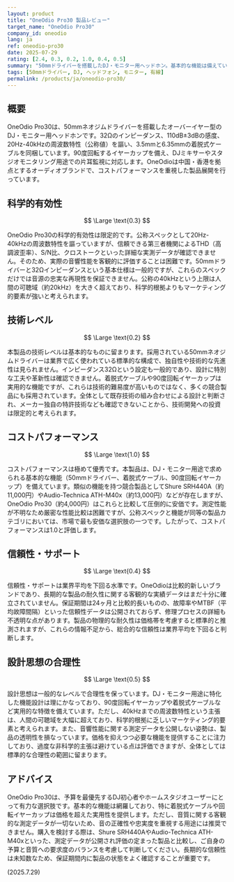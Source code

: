```yaml
---
layout: product
title: "OneOdio Pro30 製品レビュー"
target_name: "OneOdio Pro30"
company_id: oneodio
lang: ja
ref: oneodio-pro30
date: 2025-07-29
rating: [2.4, 0.3, 0.2, 1.0, 0.4, 0.5]
summary: "50mmドライバーを搭載したDJ・モニター用ヘッドホン。基本的な機能は備えているものの、測定データが不明で科学的有効性に疑問符が付く。類似機能を持つ競合製品の中で最安クラスであり、コストパフォーマンスは最高評価。"
tags: [50mmドライバー, DJ, ヘッドフォン, モニター, 有線]
permalink: /products/ja/oneodio-pro30/
---
```

## 概要

OneOdio Pro30は、50mmネオジムドライバーを搭載したオーバーイヤー型のDJ・モニター用ヘッドホンです。32Ωのインピーダンス、110dB±3dBの感度、20Hz-40kHzの周波数特性（公称値）を謳い、3.5mmと6.35mmの着脱式ケーブルを同梱しています。90度回転するイヤーカップを備え、DJミキサーやスタジオモニタリング用途での片耳監視に対応します。OneOdioは中国・香港を拠点とするオーディオブランドで、コストパフォーマンスを重視した製品展開を行っています。

## 科学的有効性

$$ \Large \text{0.3} $$

OneOdio Pro30の科学的有効性は限定的です。公称スペックとして20Hz-40kHzの周波数特性を謳っていますが、信頼できる第三者機関によるTHD（高調波歪率）、S/N比、クロストークといった詳細な実測データが確認できません。そのため、実際の音響性能を客観的に評価することは困難です。50mmドライバーと32Ωインピーダンスという基本仕様は一般的ですが、これらのスペックだけでは音源の忠実な再現性を保証できません。公称の40kHzという上限は人間の可聴域（約20kHz）を大きく超えており、科学的根拠よりもマーケティング的要素が強いと考えられます。

## 技術レベル

$$ \Large \text{0.2} $$

本製品の技術レベルは基本的なものに留まります。採用されている50mmネオジムドライバーは業界で広く使われている標準的な構成で、独自性や技術的な先進性は見られません。インピーダンス32Ωという設定も一般的であり、設計に特別な工夫や革新性は確認できません。着脱式ケーブルや90度回転イヤーカップは実用的な機能ですが、これらは技術的難易度が高いものではなく、多くの競合製品にも採用されています。全体として既存技術の組み合わせによる設計と判断され、メーカー独自の特許技術なども確認できないことから、技術開発への投資は限定的と考えられます。

## コストパフォーマンス

$$ \Large \text{1.0} $$

コストパフォーマンスは極めて優秀です。本製品は、DJ・モニター用途で求められる基本的な機能（50mmドライバー、着脱式ケーブル、90度回転イヤーカップ）を備えています。類似の機能を持つ競合製品としてShure SRH440A（約11,000円）やAudio-Technica ATH-M40x（約13,000円）などが存在しますが、OneOdio Pro30（約4,000円）はこれらと比較して圧倒的に安価です。測定性能が不明なため厳密な性能比較は困難ですが、公称スペックと機能が同等の製品カテゴリにおいては、市場で最も安価な選択肢の一つです。したがって、コストパフォーマンスは1.0と評価します。

## 信頼性・サポート

$$ \Large \text{0.4} $$

信頼性・サポートは業界平均を下回る水準です。OneOdioは比較的新しいブランドであり、長期的な製品の耐久性に関する客観的な実績データはまだ十分に確立されていません。保証期間は24ヶ月と比較的長いものの、故障率やMTBF（平均故障間隔）といった信頼性データは公開されておらず、修理プロセスの詳細も不透明な点があります。製品の物理的な耐久性は価格帯を考慮すると標準的と推測されますが、これらの情報不足から、総合的な信頼性は業界平均を下回ると判断します。

## 設計思想の合理性

$$ \Large \text{0.5} $$

設計思想は一般的なレベルで合理性を保っています。DJ・モニター用途に特化した機能設計は理にかなっており、90度回転イヤーカップや着脱式ケーブルなど実用的な特徴を備えています。ただし、40kHzまでの周波数特性という主張は、人間の可聴域を大幅に超えており、科学的根拠に乏しいマーケティング的要素と考えられます。また、音響性能に関する測定データを公開しない姿勢は、製品の透明性を損なっています。価格を抑えつつ必要な機能を提供することに注力しており、過度な非科学的主張は避けている点は評価できますが、全体としては標準的な合理性の範囲に留まります。

## アドバイス

OneOdio Pro30は、予算を最優先するDJ初心者やホームスタジオユーザーにとって有力な選択肢です。基本的な機能は網羅しており、特に着脱式ケーブルや回転イヤーカップは価格を超えた実用性を提供します。ただし、音質に関する客観的な測定データが一切ないため、音の正確性や忠実度を重視する用途には推奨できません。購入を検討する際は、Shure SRH440AやAudio-Technica ATH-M40xといった、測定データが公開され評価の定まった製品と比較し、ご自身の予算と音質への要求度のバランスを考慮して判断してください。長期的な信頼性は未知数なため、保証期間内に製品の状態をよく確認することが重要です。

(2025.7.29)
